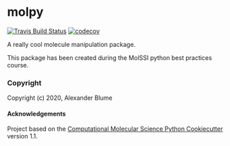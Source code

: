 molpy
==============================
[//]: # (Badges)
[![Travis Build Status](https://travis-ci.com/alexg9010/molpy.svg?branch=master)](https://travis-ci.com/alexg9010/molpy)
[![codecov](https://codecov.io/gh/REPLACE_WITH_OWNER_ACCOUNT/molpy/branch/master/graph/badge.svg)](https://codecov.io/gh/REPLACE_WITH_OWNER_ACCOUNT/molpy/branch/master)

A really cool molecule manipulation package.

This package has been created during the MolSSI python best practices course. 

### Copyright

Copyright (c) 2020, Alexander Blume


#### Acknowledgements
 
Project based on the 
[Computational Molecular Science Python Cookiecutter](https://github.com/molssi/cookiecutter-cms) version 1.1.
